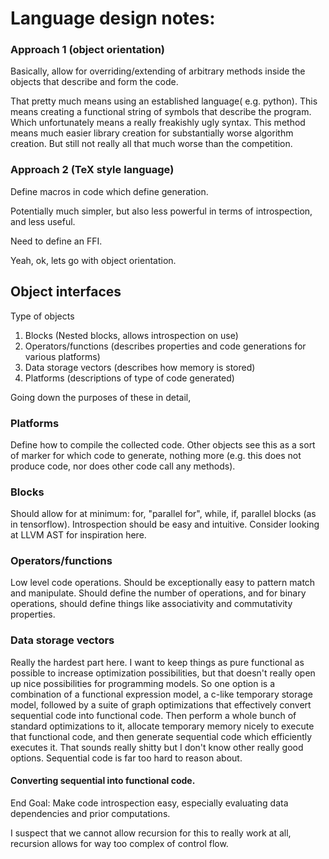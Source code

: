 # Language design notes:

### Approach 1 (object orientation)

Basically, allow for overriding/extending of arbitrary methods inside the objects that describe and form the code.

That pretty much means using an established language( e.g. python). This means creating a functional string of symbols that describe the program. Which unfortunately means a really freakishly ugly syntax. This method means much easier library creation for substantially worse algorithm creation. But still not really all that much worse than the competition.

### Approach 2 (TeX style language)

Define macros in code which define generation.

Potentially much simpler, but also less powerful in terms of introspection, and less useful.

Need to define an FFI.

Yeah, ok, lets go with object orientation.

## Object interfaces

Type of objects

1. Blocks (Nested blocks, allows introspection on use)
2. Operators/functions (describes properties and code generations for various platforms)
3. Data storage vectors (describes how memory is stored)
4. Platforms (descriptions of type of code generated)

Going down the purposes of these in detail,

### Platforms

Define how to compile the collected code. Other objects see this as a sort of marker for which code to generate, nothing more (e.g. this does not produce code, nor does other code call any methods).

### Blocks

Should allow for at minimum: for, "parallel for", while, if, parallel blocks (as in tensorflow). Introspection should be easy and intuitive. Consider looking at LLVM AST for inspiration here.

### Operators/functions

Low level code operations. Should be exceptionally easy to pattern match and manipulate. Should define the number of operations, and for binary operations, should define things like associativity and commutativity properties.

### Data storage vectors

Really the hardest part here. I want to keep things as pure functional as possible to increase optimization possibilities, but that doesn't really open up nice possibilities for programming models. So one option is a combination of a functional expression model, a c-like temporary storage model, followed by a suite of graph optimizations that effectively convert sequential code into functional code. Then perform a whole bunch of standard optimizations to it, allocate temporary memory nicely to execute that  functional code, and then generate sequential code which efficiently executes it. That sounds really shitty but I don't know other really good options. Sequential code is far too hard to reason about.

#### Converting sequential into functional code.

End Goal: Make code introspection easy, especially evaluating data dependencies and prior computations.

I suspect that we cannot allow recursion for this to really work at all, recursion allows for way too complex of control flow.
